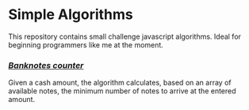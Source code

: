 
# Simple Algorithms
This repository contains small challenge javascript algorithms. Ideal for beginning programmers like me at the moment.

### [*Banknotes counter*](https://github.com/miqueiasazevedo/simple-algorithms/tree/main/count-money-bills)

Given a cash amount, the algorithm calculates, based on an array of available notes, the minimum number of notes to arrive at the entered amount.

